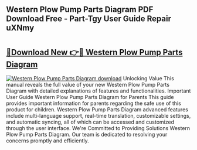 ## Western Plow Pump Parts Diagram PDF Download Free - Part-Tgy User Guide Repair uXNmy

# <h2><a href="http://dfk9rcr.blite.top/?on=Western+Plow+Pump+Parts+Diagram">🔗Download New 👉🔴 Western Plow Pump Parts Diagram</a></h2>

[![Western Plow Pump Parts Diagram download](https://i.imgur.com/lujVjoI.png)](http://dfk9rcr.blite.top/?on=Western+Plow+Pump+Parts+Diagram)
Unlocking Value This manual reveals the full value of your new Western Plow Pump Parts Diagram with detailed explanations of features and functionalities. Important User Guide Western Plow Pump Parts Diagram for Parents This guide provides important information for parents regarding the safe use of this product for children. Western Plow Pump Parts Diagram advanced features include multi-language support, real-time translation, customizable settings, and automatic syncing, all of which can be accessed and customized through the user interface. We're Committed to Providing Solutions Western Plow Pump Parts Diagram. Our team is dedicated to resolving your concerns promptly and efficiently.
